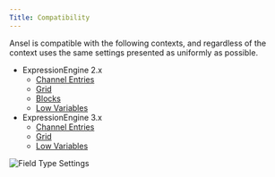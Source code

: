```yaml
---
Title: Compatibility
---
```


Ansel is compatible with the following contexts, and regardless of the context uses the same settings presented as uniformly as possible.

- ExpressionEngine 2.x
	- [Channel Entries]
	- [Grid]
	- [Blocks]
	- [Low Variables]
- ExpressionEngine 3.x
	- [Channel Entries]
	- [Grid]
	- [Low Variables]

[Channel Entries]: https://docs.expressionengine.com/latest/cp/publish/create.html
[Grid]: https://docs.expressionengine.com/latest/fieldtypes/grid.html
[Blocks]: https://burgers.software/blocks
[Low Variables]: http://gotolow.com/addons/low-variables

![Field Type Settings](/assets/img/documentation/ansel/ansel-field-settings.png)
